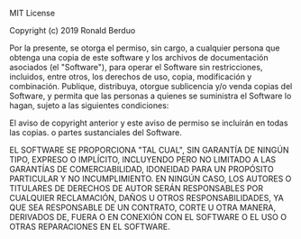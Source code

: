 MIT License

Copyright (c) 2019 Ronald Berduo

Por la presente, se otorga el permiso, sin cargo, a cualquier persona que obtenga una copia de este software y los archivos de documentación asociados (el "Software"), para operar el Software sin restricciones, incluidos, entre otros, los derechos de uso, copia, modificación y combinación. Publique, distribuya, otorgue sublicencia y/o venda copias del Software, y permita que las personas a quienes se suministra el Software lo hagan, sujeto a las siguientes condiciones:

El aviso de copyright anterior y este aviso de permiso se incluirán en todas las copias. o partes sustanciales del Software.

EL SOFTWARE SE PROPORCIONA "TAL CUAL", SIN GARANTÍA DE NINGÚN TIPO, EXPRESO O IMPLÍCITO, INCLUYENDO PERO NO LIMITADO A LAS GARANTÍAS DE COMERCIABILIDAD, IDONEIDAD PARA UN PROPÓSITO PARTICULAR Y NO INCUMPLIMIENTO. EN NINGÚN CASO, LOS AUTORES O TITULARES DE DERECHOS DE AUTOR SERÁN RESPONSABLES POR CUALQUIER RECLAMACIÓN, DAÑOS U OTROS RESPONSABILIDADES, YA QUE SEA RESPONSABLE DE UN CONTRATO, CORTE U OTRA MANERA, DERIVADOS DE, FUERA O EN CONEXIÓN CON EL SOFTWARE O EL USO O OTRAS REPARACIONES EN EL SOFTWARE.